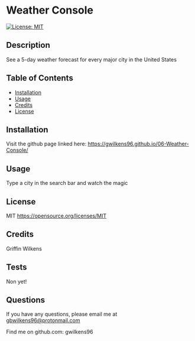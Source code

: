 # Weather Console
  [![License: MIT](https://img.shields.io/badge/License-MIT-yellow.svg)](https://opensource.org/licenses/MIT)
  
  ## Description

  See a 5-day weather forecast for every major city in the United States

  ## Table of Contents

- [Installation](#installation)
- [Usage](#usage)
- [Credits](#credits)
- [License](#license)

## Installation

Visit the github page linked here: https://gwilkens96.github.io/06-Weather-Console/

## Usage

Type a city in the search bar and watch the magic

## License

MIT https://opensource.org/licenses/MIT

## Credits

Griffin Wilkens

## Tests

Non yet!

## Questions

If you have any questions, please email me at gbwilkens96@protonmail.com

Find me on github.com: gwilkens96
